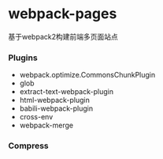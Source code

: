 # webpack-pages
基于webpack2构建前端多页面站点

### Plugins
+ webpack.optimize.CommonsChunkPlugin
+ glob
+ extract-text-webpack-plugin
+ html-webpack-plugin
+ babili-webpack-plugin
+ cross-env
+ webpack-merge

### Compress
